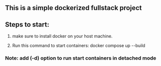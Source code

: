 ## This is a simple dockerized fullstack project

## Steps to start:
 1. make sure to install docker on your host machine.
 
 2. Run this command to start containers:  docker compose up --build 

  ### Note: add (-d) option to run start containers in detached mode 
